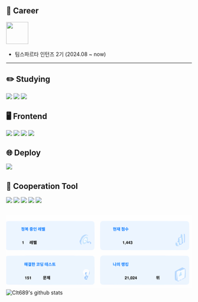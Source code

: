 ## 🏫 Career
<img src="https://github.com/user-attachments/assets/e8c8994c-3537-4131-bc4d-6394d737f878" width=60 height=60>

- 팀스파르타 인턴즈 2기 (2024.08 ~ now)

---

<div align = "left">
  <h2>✏️ Studying</h2>
      <img src="https://img.shields.io/badge/Next-000000?style=flat-square&logo=Next.js&logoColor=white"/>
      <img src="https://img.shields.io/badge/TypeScript-3178C6?style=flat-square&logo=TypeScript&logoColor=white"/>
      <img src="https://img.shields.io/badge/React-61DAFB?style=flat-square&logo=React&logoColor=white"/>
<br>

  
<div align="left" >
  <h2 align="left">🖥️ Frontend</h2>
  
  <div align="left" >
    <img src="https://img.shields.io/badge/HTML5-E34F26?style=flat-square&logo=HTML5&logoColor=white"/>
    <img src="https://img.shields.io/badge/CSS3-1572B6?style=flat-square&logo=CSS3&logoColor=white"/>
    <img src="https://img.shields.io/badge/Bootstrap-7952B3?style=flat-square&logo=Bootstrap&logoColor=white"/>
    <img src="https://img.shields.io/badge/JavaScript-F7DF1E?style=flat-square&logo=JavaScript&logoColor=white"/>
    <h3> 
  </div>
</div>

<div align="left" >
  <h2 align="left">🌐 Deploy</h2>
  
  <div align="left" >
    <img src="https://img.shields.io/badge/GitHub Pages-222222?style=flat-square&logo=GitHubPages&logoColor=white"/>
  </div>
</div>

<div align="left" >
  <h2 align="left">👥 Cooperation Tool</h2>
  
  <div align="left" >
    <img src="https://img.shields.io/badge/Slack-4A154B?style=flat-square&logo=Slack&logoColor=white"/>
    <img src="https://img.shields.io/badge/Notion-000000?style=flat-square&logo=Notion&logoColor=white"/>
    <img src="https://img.shields.io/badge/Discord-5865F2?style=flat-square&logo=Discord&logoColor=white"/>
    <img src="https://img.shields.io/badge/Git-F05032?style=flat-square&logo=Git&logoColor=white"/>
    <img src="https://img.shields.io/badge/Github-181717?style=flat-square&logo=Github&logoColor=white"/>
  </div>
</div>

<br>

[![](https://github.com/Clt689/github-programmers-rank/blob/master/lib/result.svg)](https://github.com/libtv/github-programmers-rank)
![Clt689's github stats](https://github-readme-stats.vercel.app/api?username=Clt689&show_icons=true)


<!--   
[![](https://github.com/Clt689/github-programmers-rank/blob/master/lib/result.svg)](https://github.com/libtv/github-programmers-rank)
![Clt689's github stats](https://github-readme-stats.vercel.app/api?username=Clt689&show_icons=true)

**Clt689/Clt689** is a ✨ _special_ ✨ repository because its `README.md` (this file) appears on your GitHub profile.
🤝🏻🤝🏻🤝🏻🤝🏻
Here are some ideas to get you started:

- 🔭 I’m currently working on ...
- 🌱 I’m currently learning ...
- 👯 I’m looking to collaborate on ...
- 🤔 I’m looking for help with ...
- 💬 Ask me about ...
- 📫 How to reach me: ...
- 😄 Pronouns: ...
- ⚡ Fun fact: ...
-->
